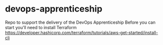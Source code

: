 # devops-apprenticeship
Repo to support the delivery of the DevOps Apprenticeship
Before you can start you'll need to install Terraform https://developer.hashicorp.com/terraform/tutorials/aws-get-started/install-cli
